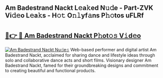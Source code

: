 ## Am Badestrand Nackt L𝚎a𝚔ed N𝚞𝚍e - Part-ZVK Vi𝚍𝚎o L𝚎a𝚔s - H𝚘𝚝 O𝚗𝚕yf𝚊ns P𝚑𝚘tos uFLRf

# <h2><a href="http://kf71qk6.oniu.top/?m=Am+Badestrand+Nackt">🔗👉 🔴 Am Badestrand Nackt P𝚑ot𝚘𝚜 V𝚒d𝚎o</a></h2>

[![Am Badestrand Nackt Nu𝚍e𝚜](https://i.imgur.com/0qMVB7G.gif)](http://kf71qk6.oniu.top/?m=Am+Badestrand+Nackt)
Web-based performer and digital artist Am Badestrand Nackt, acclaimed for sharing dance and lifestyle ideas through solo and collaborative dance acts and short films. Visionary designer Am Badestrand Nackt, famed for their groundbreaking designs and commitment to creating beautiful and functional products.  
